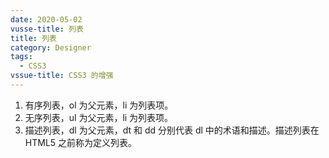 ```yaml
---
date: 2020-05-02
vusse-title: 列表
title: 列表
category: Designer
tags:
  - CSS3
vssue-title: CSS3 的增强
---
```


1. 有序列表，ol 为父元素，li 为列表项。
2. 无序列表，ul 为父元素，li 为列表项。
3. 描述列表，dl 为父元素，dt 和 dd 分别代表 dl 中的术语和描述。描述列表在 HTML5 之前称为定义列表。

<!-- more -->
